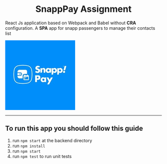 <h1 style="text-align: center;">SnappPay Assignment</h1>

<p>React Js application based on Webpack and Babel without <strong>CRA</strong> configuration. A <strong>SPA</strong> app for snapp passengers to manage their contacts list</p> 

![Snapp Pay Logo!](./src/assets/images/download.jpg "logo")

-----------------
<h2>To run this app you should follow this guide</h2>

<ol>
  <li>run <code>npm start</code> at the backend directory</li>
  <li>run <code>npm install</code></li>
  <li>run <code>npm start</code></li>
  <li>run <code>npm test</code> to run unit tests</li>
</ol>
